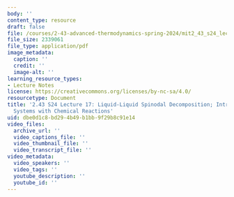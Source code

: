 ```yaml
---
body: ''
content_type: resource
draft: false
file: /courses/2-43-advanced-thermodynamics-spring-2024/mit2_43_s24_lec17.pdf
file_size: 2339061
file_type: application/pdf
image_metadata:
  caption: ''
  credit: ''
  image-alt: ''
learning_resource_types:
- Lecture Notes
license: https://creativecommons.org/licenses/by-nc-sa/4.0/
resourcetype: Document
title: '2.43 S24 Lecture 17: Liquid-Liquid Spinodal Decomposition; Introduction to
  Systems with Chemical Reactions'
uid: dbe0d1c8-bd29-4b49-b1bb-9f29b8c91e14
video_files:
  archive_url: ''
  video_captions_file: ''
  video_thumbnail_file: ''
  video_transcript_file: ''
video_metadata:
  video_speakers: ''
  video_tags: ''
  youtube_description: ''
  youtube_id: ''
---
```

